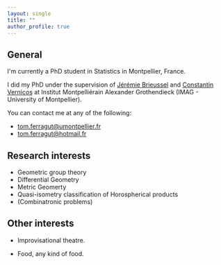```yaml
---
layout: single
title: ""
author_profile: true
---
```


## General

I'm currently a PhD student in Statistics in Montpellier, France.

I did my PhD under the supervision of [Jérémie Brieussel](https://imag.umontpellier.fr/~brieussel/accueileng.html) and [Constantin Vernicos](http://constantin.vernicos.org/) at Institut Montpelliérain Alexander Grothendieck (IMAG - University of Montpellier).

You can contact me at any of the following:

* [tom.ferragut@umontpellier.fr](mailto:tom.ferragut@umontpellier.fr)
* [tom.ferragut@hotmail.fr](mailto:tom.ferragut@hotmail.fr)

## Research interests

* Geometric group theory
* Differential Geometry
* Metric Geomerty
* Quasi-isometry classification of Horospherical products
* (Combinatronic problems)

## Other interests

* Improvisational theatre.

* Food, any kind of food.
